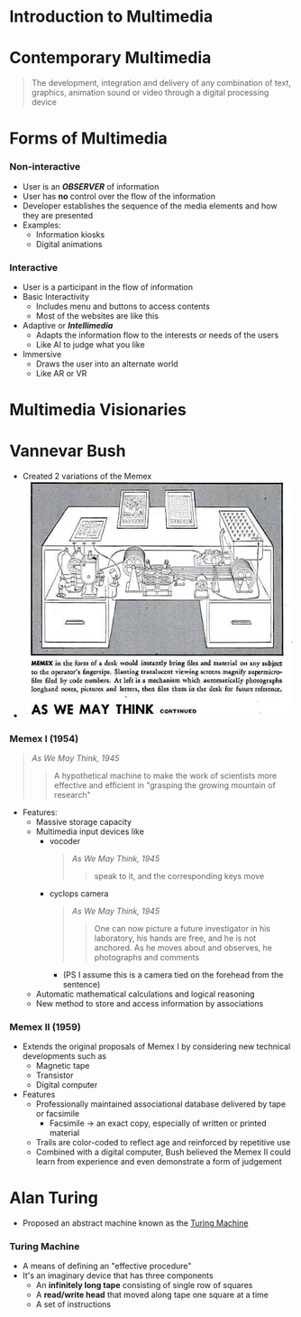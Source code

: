 # Introduction to Multimedia

# Contemporary Multimedia
> The development, integration and delivery of any combination of text, graphics, animation sound or video through a digital processing device

# Forms of Multimedia

### Non-interactive
- User is an ***OBSERVER*** of information
- User has **no** control over the flow of the information
- Developer establishes the sequence of the media elements and how they are presented
- Examples:
    - Information kiosks
    - Digital animations

### Interactive
- User is a participant in the flow of information
- Basic Interactivity
    - Includes menu and buttons to access contents
    - Most of the websites are like this
- Adaptive or ***Intellimedia***
    - Adapts the information flow to the interests or needs of the users
    - Like AI to judge what you like
- Immersive
    - Draws the user into an alternate world
    - Like AR or VR

# Multimedia Visionaries

# Vannevar Bush
- Created 2 variations of the Memex
- ![Memex](./imgRes/mtm_c0_memex.jpg)

### Memex I (1954)
> *As We May Think, 1945*
> > A hypothetical machine to make the work of scientists more effective and efficient in "grasping the growing mountain of research"

- Features:
    - Massive storage capacity
    - Multimedia input devices like
        - vocoder
            > *As We May Think, 1945*
            > > speak to it, and the corresponding keys move
        - cyclops camera
            > *As We May Think, 1945*
            > > One can now picture a future investigator in his laboratory, his hands are free, and he is not anchored. As he moves about and observes, he photographs and comments
            - (PS I assume this is a camera tied on the forehead from the sentence)
    - Automatic mathematical calculations and logical reasoning
    - New method to store and access information by associations

### Memex II (1959)
- Extends the original proposals of Memex I by considering new technical developments such as
    - Magnetic tape
    - Transistor
    - Digital computer
- Features
    - Professionally maintained associational database delivered by tape or facsimile
        - Facsimile -> an exact copy, especially of written or printed material
    - Trails are color-coded to reflect age and reinforced by repetitive use
    - Combined with a digital computer, Bush believed the Memex II could learn from experience and even demonstrate a form of judgement

# Alan Turing
- Proposed an abstract machine known as the [Turing Machine](#turing-machine)

### Turing Machine
- A means of defining an "effective procedure"
- It's an imaginary device that has three components
    - An **infinitely long tape** consisting of single row of squares
    - A **read/write head** that moved along tape one square at a time
    - A set of instructions

